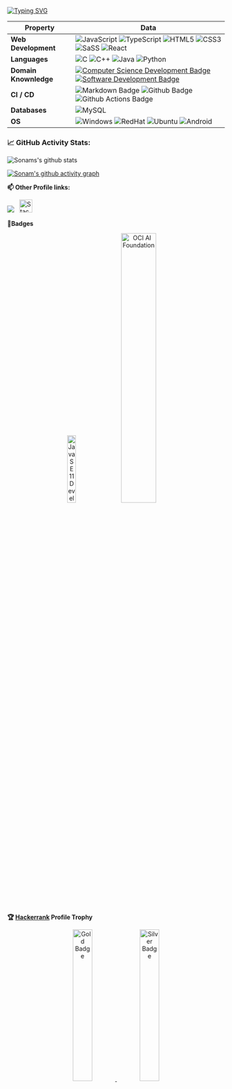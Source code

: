 <!--   my-ticker -->    
[![Typing SVG](https://readme-typing-svg.herokuapp.com?color=%2336BCF7&center=true&vCenter=true&width=600&lines=Hi+👋,+I+am+Sonam;Welcome+to+My+Profile!;I+have+over+4+years+of+developer+experience;Always+learning+new+things+;I+am+a+Passionate+Frontend+Developer;Problem+Solver;Tech+Enthusiast)](https://git.io/typing-svg)


<!--   my-skils -->

| Property                                        | Data                                                                                                                                                                                                                                                                                                                                                                                                                                                                                                                                                                                                                                                                                                                                                                                                                                                                                                                                                                                                                                                                                                                                                                                                                                                                                                                                                                                                                                                                                                                                                                                                                                                                                                                                                                                                            |
|-------------------------------------------------|-----------------------------------------------------------------------------------------------------------------------------------------------------------------------------------------------------------------------------------------------------------------------------------------------------------------------------------------------------------------------------------------------------------------------------------------------------------------------------------------------------------------------------------------------------------------------------------------------------------------------------------------------------------------------------------------------------------------------------------------------------------------------------------------------------------------------------------------------------------------------------------------------------------------------------------------------------------------------------------------------------------------------------------------------------------------------------------------------------------------------------------------------------------------------------------------------------------------------------------------------------------------------------------------------------------------------------------------------------------------------------------------------------------------------------------------------------------------------------------------------------------------------------------------------------------------------------------------------------------------------------------------------------------------------------------------------------------------------------------------------------------------------------------------------------------------|
| **Web Development**                              | ![JavaScript](https://img.shields.io/badge/JavaScript-F7DF1E?style=for-the-badge&logo=javascript&logoColor=black) ![TypeScript](https://img.shields.io/badge/TypeScript-007ACC?style=for-the-badge&logo=typescript&logoColor=white) ![HTML5](https://img.shields.io/badge/HTML-239120?style=for-the-badge&logo=html5&logoColor=white) ![CSS3](https://img.shields.io/badge/CSS-239120?&style=for-the-badge&logo=css3&logoColor=white) ![SaSS](https://img.shields.io/badge/Sass-CC6699?style=for-the-badge&logo=sass&logoColor=white) ![React](https://img.shields.io/badge/React-20232A?style=for-the-badge&logo=react&logoColor=61DAFB)     
| **Languages**                               |  ![C](https://img.shields.io/badge/C-00599C?style=for-the-badge&logo=c&logoColor=white)  ![C++](https://img.shields.io/badge/C%2B%2B-00599C?style=for-the-badge&logo=c%2B%2B&logoColor=white) ![Java](https://img.shields.io/badge/Java-ED8B00?style=for-the-badge&logo=openjdk&logoColor=white) ![Python](https://img.shields.io/badge/Python-14354C?style=for-the-badge&logo=python&logoColor=white)                                                                                                                                                                                                                                                                                                                                                                                                                                                                                                                                                                                                                                                                                                                                                                                                         
| **Domain Knownledge**                           |  [![Computer Science Development Badge](https://img.shields.io/badge/-Computer%20Science-FAB040?style=flat&logoColor=white)](https://github.com/search?q=user%3ABEPb&type=Repositories) [![Software Development Badge](https://img.shields.io/badge/-Software%20Development-FF6600?style=flat&logoColor=white)](https://github.com/search?q=user%3ABEPb&type=Repositories)                                                                                                                                                                                                                                                                                                                                                                                                                                                                                                                                                                                                                                                                                                                                                                                                                                                                                                                                                                                                                                                                                      |
| **CI / CD**                                     |![Markdown Badge](https://img.shields.io/badge/-Markdown-2088FF?style=flat&logo=Markdown&logoColor=white) ![Github Badge](https://img.shields.io/badge/-Github%20-2088FF?style=flat&logo=Github&logoColor=white) ![Github Actions Badge](https://img.shields.io/badge/-Git%20-2088FF?style=flat&logo=Git&logoColor=white)                                                                                                                                                                                                                                                                                                                                                                                                                                                                                                                                                                                                                                                                                                                                                                                                                                                                                                                                                                                                                                                                                                                                                                                                                                                                                                                                                                                   |
| **Databases**                                   | ![MySQL](https://img.shields.io/badge/MySQL-00000F?style=for-the-badge&logo=mysql&logoColor=white)                                                                                                                                                                                                                                                                                                                                                                                                                                                                                                                                                                                                                                                                                                                                                                                                                                                                                                                                           |
| **OS**                                          | ![Windows](https://img.shields.io/badge/Windows-0078D6?style=for-the-badge&logo=windows&logoColor=white) ![RedHat](https://img.shields.io/badge/Red%20Hat-EE0000?style=for-the-badge&logo=redhat&logoColor=white) ![Ubuntu](https://img.shields.io/badge/Ubuntu-E95420?style=for-the-badge&logo=ubuntu&logoColor=white) ![Android](https://img.shields.io/badge/Android-3DDC84?style=for-the-badge&logo=android&logoColor=white) |

<!--   GitHub stats -->
### 📈 GitHub Activity Stats:
 
 ![Sonams's github stats](https://github-readme-stats.vercel.app/api/top-langs/?username=sonamguptacs&theme=radical&layout=compact) 

 [![Sonam's github activity graph](https://github-readme-activity-graph.vercel.app/graph?username=sonamguptacs&theme=react-dark&hide_border=true)](https://github.com/sonamguptacs/github-readme-activity-graph)
 
**📫 Other Profile links:**
<p>
<a href="https://www.linkedin.com/in/sonamguptacs"><img src="https://img.shields.io/badge/LinkedIn-0077B5?style=for-the-badge&logo=linkedin&logoColor=white" /></a>&nbsp&nbsp

<a href="https://stackoverflow.com/users/16393002/sonam-gupta" target="_blank">
<img alt="StackOverflow"
src="https://stackoverflow-badge.vercel.app/?userID=16393002" height="30px"/>
</a>
 </p>


**:1st_place_medal:Badges**

<div align="center"> 

<a href="https://catalog-education.oracle.com/pls/certview/sharebadge?id=6EF748364276BD5B56EAF8261BD3DB1F39B62555292C20B1809BB4746DF461CF"><img src="https://brm-workforce.oracle.com/pdf/certview/images/Oracle_Java_SE_11_Developer.png" alt="Java SE 11 Developer" width="20%"/></a> 
<a href="https://catalog-education.oracle.com/pls/certview/sharebadge?id=EC2F2642D88CCA1A3AEF1C3BB1C08A159E4498A388B04164C8221128A4BFA8E1"><img src="https://brm-workforce.oracle.com/pdf/certview/images/OCI23AIFCA.png" alt="OCI AI Foundation" width="40%"/></a>

</div>

**:trophy: <a href="https://www.hackerrank.com/profile/sonamcs3092">Hackerrank</a> Profile Trophy**

<div align="center"> 

<a href="https://www.hackerrank.com/profile/sonamcs3092">
<img src="https://media.licdn.com/dms/image/C4D34AQERDDHGs_t9gQ/ugc-proxy-shrink_800/0/1604097206709?e=2147483647&v=beta&t=n2Z0VywrP_DDk4L4pq7l_D13lQcSl1ilfNuZDM30_Rg" alt="Gold Badge" width="30%"/> 
<img src="https://media.licdn.com/dms/image/C4E34AQEuluEWv05z3Q/ugc-proxy-shrink_800/0/1603422906349?e=2147483647&v=beta&t=qARUwyCdKOBVcBBKic29wNb4YWChlXFh16ZcsK8Li1A" alt="Silver Badge" width="30%"/>
</a>
</div>


<!---
sonamguptacs/sonamguptacs is a ✨ special ✨ repository because its `README.md` (this file) appears on your GitHub profile.
You can click the Preview link to take a look at your changes.
--->
